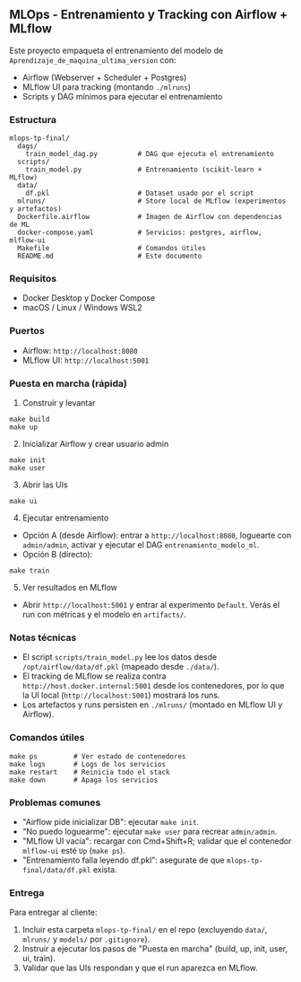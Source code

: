 ## MLOps - Entrenamiento y Tracking con Airflow + MLflow

Este proyecto empaqueta el entrenamiento del modelo de `Aprendizaje_de_maquina_ultima_version` con:

- Airflow (Webserver + Scheduler + Postgres)
- MLflow UI para tracking (montando `./mlruns`)
- Scripts y DAG mínimos para ejecutar el entrenamiento

### Estructura

```
mlops-tp-final/
  dags/
    train_model_dag.py          # DAG que ejecuta el entrenamiento
  scripts/
    train_model.py              # Entrenamiento (scikit-learn + MLflow)
  data/
    df.pkl                      # Dataset usado por el script
  mlruns/                       # Store local de MLflow (experimentos y artefactos)
  Dockerfile.airflow            # Imagen de Airflow con dependencias de ML
  docker-compose.yaml           # Servicios: postgres, airflow, mlflow-ui
  Makefile                      # Comandos útiles
  README.md                     # Este documento
```

### Requisitos

- Docker Desktop y Docker Compose
- macOS / Linux / Windows WSL2

### Puertos

- Airflow: `http://localhost:8080`
- MLflow UI: `http://localhost:5001`

### Puesta en marcha (rápida)

1) Construir y levantar
```
make build
make up
```

2) Inicializar Airflow y crear usuario admin
```
make init
make user
```

3) Abrir las UIs
```
make ui
```

4) Ejecutar entrenamiento

- Opción A (desde Airflow): entrar a `http://localhost:8080`, loguearte con `admin/admin`, activar y ejecutar el DAG `entrenamiento_modelo_ml`.
- Opción B (directo):
```
make train
```

5) Ver resultados en MLflow

- Abrir `http://localhost:5001` y entrar al experimento `Default`. Verás el run con métricas y el modelo en `artifacts/`.

### Notas técnicas

- El script `scripts/train_model.py` lee los datos desde `/opt/airflow/data/df.pkl` (mapeado desde `./data/`).
- El tracking de MLflow se realiza contra `http://host.docker.internal:5001` desde los contenedores, por lo que la UI local (`http://localhost:5001`) mostrará los runs.
- Los artefactos y runs persisten en `./mlruns/` (montado en MLflow UI y Airflow).

### Comandos útiles

```
make ps         # Ver estado de contenedores
make logs       # Logs de los servicios
make restart    # Reinicia todo el stack
make down       # Apaga los servicios
```

### Problemas comunes

- "Airflow pide inicializar DB": ejecutar `make init`.
- "No puedo loguearme": ejecutar `make user` para recrear `admin/admin`.
- "MLflow UI vacía": recargar con Cmd+Shift+R; validar que el contenedor `mlflow-ui` esté `Up` (`make ps`).
- "Entrenamiento falla leyendo df.pkl": asegurate de que `mlops-tp-final/data/df.pkl` exista.

### Entrega

Para entregar al cliente:

1) Incluir esta carpeta `mlops-tp-final/` en el repo (excluyendo `data/`, `mlruns/` y `models/` por `.gitignore`).
2) Instruir a ejecutar los pasos de "Puesta en marcha" (build, up, init, user, ui, train).
3) Validar que las UIs respondan y que el run aparezca en MLflow.


